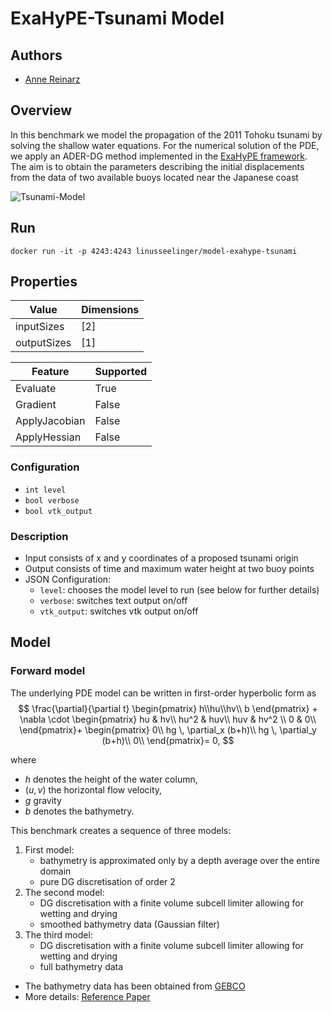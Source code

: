 # ExaHyPE-Tsunami Model

## Authors
- [Anne Reinarz](mailto:anne.k.reinarz@durham.ac.uk)

## Overview
In this benchmark we model the propagation of the 2011 Tohoku tsunami by solving the shallow water equations. For the numerical solution of the PDE, we apply an ADER-DG method implemented in the [ExaHyPE framework](https://www.sciencedirect.com/science/article/pii/S001046552030076X). The aim is to obtain the parameters describing the initial displacements from the data of two available buoys located near the Japanese coast

![Tsunami-Model](../images/tohoku_full.png "Level Hierarchy for Tohoku Tsunami Model")

## Run

```
docker run -it -p 4243:4243 linusseelinger/model-exahype-tsunami
```

## Properties
Value | Dimensions
---|---
inputSizes | [2]
outputSizes | [1]

Feature | Supported
---|---
Evaluate | True
Gradient | False
ApplyJacobian | False
ApplyHessian | False

### Configuration

- `int level`
- `bool verbose`
- `bool vtk_output`

### Description

- Input consists of x and y coordinates of a proposed tsunami origin
- Output consists of time and maximum water height at two buoy points
- JSON Configuration:
    - `level`: chooses the model level to run (see below for further details)
    - `verbose`: switches text output on/off
    - `vtk_output`: switches vtk output on/off

## Model

### Forward model
The underlying PDE model can be written in first-order hyperbolic form as
$$
    \frac{\partial}{\partial t}
    \begin{pmatrix}
    h\\hu\\hv\\ b
    \end{pmatrix} + \nabla \cdot
    \begin{pmatrix}
    hu   &   hv\\
    hu^2 & huv\\
    huv & hv^2 \\
    0 & 0\\
    \end{pmatrix}+
    \begin{pmatrix}
    0\\
    hg \, \partial_x (b+h)\\
    hg \, \partial_y (b+h)\\
    0\\
    \end{pmatrix}= 0,
$$

where 
- $h$ denotes the height of the water column, 
- $(u,v)$ the horizontal flow velocity, 
- $g$  gravity 
- $b$ denotes the bathymetry.

This benchmark creates a sequence of three models:
1. First model:
    - bathymetry is approximated only by a depth average over the entire domain
    - pure DG discretisation of order 2
2. The second model:
    - DG discretisation with a finite volume subcell limiter allowing for wetting and drying
    - smoothed bathymetry data (Gaussian filter)
3. The third model:
    - DG discretisation with a finite volume subcell limiter allowing for wetting and drying
    - full bathymetry data

- The bathymetry data has been obtained from [GEBCO](https://www.gebco.net/)
- More details: [Reference Paper](https://dl.acm.org/doi/10.1145/3458817.3476150)


